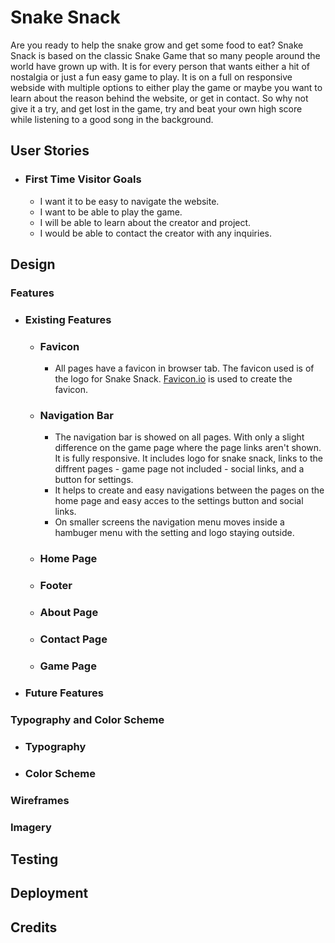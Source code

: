 # Snake Snack

Are you ready to help the snake grow and get some food to eat? 
Snake Snack is based on the classic Snake Game that so many people around the world have grown up with.
It is for every person that wants either a hit of nostalgia or just a fun easy game to play. It is on a full on responsive webside with multiple options to either play the game or maybe you want to learn about the reason behind the website, or get in contact. So why not give it a try, and get lost in the game, try and beat your own high score while listening to a good song in the background.

## __User Stories__

  - ### First Time Visitor Goals

    - I want it to be easy to navigate the website.
    - I want to be able to play the game.
    - I will be able to learn about the creator and project.
    - I would be able to contact the creator with any inquiries.
    
## __Design__

### __Features__

- ### Existing Features

  - ### Favicon
    - All pages have a favicon in browser tab. The favicon used is of the logo for Snake Snack. [Favicon.io](https://favicon.io/) is used to create the favicon.

  - ### Navigation Bar
    - The navigation bar is showed on all pages. With only a slight difference on the game page where the page links aren't shown. It is fully responsive. It includes logo for snake snack, links to the diffrent pages - game page not included - social links, and a button for settings. 
    - It helps to create and easy navigations between the pages on the home page and easy acces to the settings button and social links.
    - On smaller screens the navigation menu moves inside a hambuger menu with the setting and logo staying outside.

  - ### Home Page
  - ### Footer
  - ### About Page
  - ### Contact Page
  - ### Game Page

- ### Future Features

### __Typography and Color Scheme__

- ### Typography

- ### Color Scheme

### __Wireframes__

### __Imagery__

## __Testing__

## __Deployment__

## __Credits__
